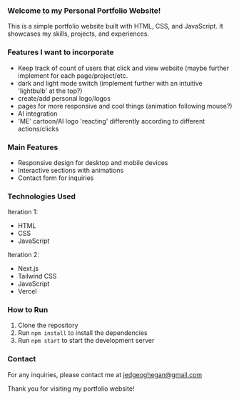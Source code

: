 ### Welcome to my Personal Portfolio Website!

This is a simple portfolio website built with HTML, CSS, and JavaScript. It showcases my skills, projects, and experiences.


### Features I want to incorporate
- Keep track of count of users that click and view website (maybe further implement for each page/project/etc.
- dark and light mode switch (implement further with an intuitive 'lightbulb' at the top?)
- create/add personal logo/logos 
- pages for more responsive and cool things (animation following mouse?)
- AI integration
- 'ME' cartoon/AI logo 'reacting' differently according to different actions/clicks
  

### Main Features

- Responsive design for desktop and mobile devices
- Interactive sections with animations
- Contact form for inquiries

### Technologies Used

Iteration 1:
- HTML
- CSS
- JavaScript

Iteration 2:
- Next.js
- Tailwind CSS
- JavaScript
- Vercel

### How to Run

1. Clone the repository
2. Run `npm install` to install the dependencies
3. Run `npm start` to start the development server

### Contact

For any inquiries, please contact me at jedgeoghegan@gmail.com

Thank you for visiting my portfolio website!



